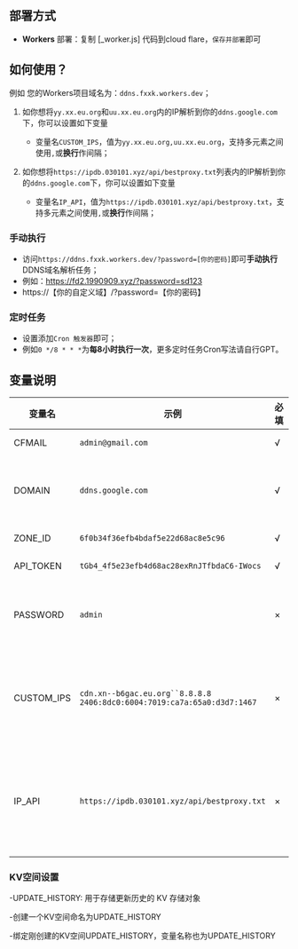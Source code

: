 
## 部署方式

- **Workers** 部署：复制 [_worker.js] 代码到cloud flare，`保存并部署`即可

## 如何使用？
例如 您的Workers项目域名为：`ddns.fxxk.workers.dev`；

1. 如你想将`yy.xx.eu.org`和`uu.xx.eu.org`内的IP解析到你的`ddns.google.com`下，你可以设置如下变量
    - 变量名`CUSTOM_IPS`，值为`yy.xx.eu.org,uu.xx.eu.org`，支持多元素之间使用`,`或**换行**作间隔；

2. 如你想将`https://ipdb.030101.xyz/api/bestproxy.txt`列表内的IP解析到你的`ddns.google.com`下，你可以设置如下变量
    - 变量名`IP_API`，值为`https://ipdb.030101.xyz/api/bestproxy.txt`，支持多元素之间使用`,`或**换行**作间隔；

### 手动执行
- 访问`https://ddns.fxxk.workers.dev/?password=[你的密码]`即可**手动执行**DDNS域名解析任务；
- 例如：https://fd2.1990909.xyz/?password=sd123
- https://【你的自定义域】/?password=【你的密码】
### 定时任务
- 设置添加`Cron 触发器`即可；
- 例如`0 */8 * * *`为**每8小时执行一次**，更多定时任务Cron写法请自行GPT。

## 变量说明
| 变量名 | 示例 | 必填 | 备注 |
|--------|---------|-|-----|
| CFMAIL  | `admin@gmail.com` |√| Cloudflare 登录邮箱 |
| DOMAIN  | `ddns.google.com` |√| Cloudflare 待解析域名 支持多个域名更新|
| ZONE_ID   | `6f0b34f36efb4bdaf5e22d68ac8e5c96` |√| Cloudflare 区域ID | 
| API_TOKEN  | `tGb4_4f5e23efb4d68ac28exRnJTfbdaC6-IWocs` |√| Cloudflare API令牌 |
| PASSWORD | `admin` |×| **手动执行**时验证密码，密码不正确拒绝访问 |
| CUSTOM_IPS | `cdn.xn--b6gac.eu.org``8.8.8.8` `2406:8dc0:6004:7019:ca7a:65a0:d3d7:1467` |×| 获取待解析至`待解析域名`IP的域名(支持多元素之间`,`或 换行 作间隔) |
| IP_API | `https://ipdb.030101.xyz/api/bestproxy.txt` |×| 通过API获取待解析至`待解析域名`IP的接口(支持多元素之间`,`或 换行 作间隔) |
### KV空间设置
-UPDATE_HISTORY: 用于存储更新历史的 KV 存储对象

-创建一个KV空间命名为UPDATE_HISTORY

-绑定刚创建的KV空间UPDATE_HISTORY，变量名称也为UPDATE_HISTORY
